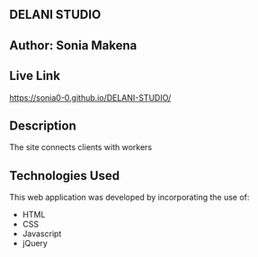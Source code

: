## DELANI STUDIO
## Author: Sonia Makena
## Live Link
 https://sonia0-0.github.io/DELANI-STUDIO/
## Description
The site connects clients with workers
## Technologies Used
This web application was developed by incorporating the use of:

* HTML
* CSS
* Javascript
* jQuery